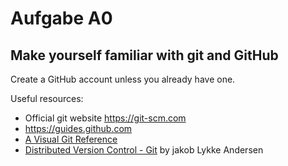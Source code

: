 # Aufgabe A0
## Make yourself familiar with git and GitHub

Create a GitHub account unless you already have one.

Useful resources:
* Official git website https://git-scm.com
* https://guides.github.com
* [A Visual Git Reference](https://marklodato.github.io/visual-git-guide/index-en.html)
* [Distributed Version Control - Git](https://imada.sdu.dk/~jlandersen/_static/git.pdf) by jakob Lykke Andersen

